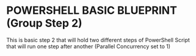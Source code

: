 # POWERSHELL BASIC BLUEPRINT (Group Step 2)

This is basic step 2 that will hold two different steps of PowerShell Script that will run one step after another (Parallel Concurrency set to 1)
